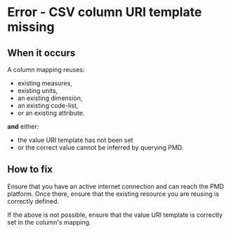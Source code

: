 # Error - CSV column URI template missing

## When it occurs

A column mapping reuses:

* existing measures,
* existing units,
* an existing dimension,
* an existing code-list,
* or an existing attribute.

**and** either:

* the value URI template has not been set
* or the correct value cannot be inferred by querying PMD.

## How to fix

Ensure that you have an active internet connection and can reach the PMD platform. Once there, ensure that the existing resource you are reusing is correctly defined.

If the above is not possible, ensure that the value URI template is correctly set in the column's mapping.
